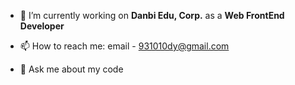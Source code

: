
- 🔭 I’m currently working on <strong>Danbi Edu, Corp.</strong> as a <strong>Web FrontEnd Developer</strong>

- 📫 How to reach me: email - 931010dy@gmail.com

- 💬 Ask me about my code

<!--
**zzid/zzid** is a ✨ _special_ ✨ repository because its `README.md` (this file) appears on your GitHub profile.

Here are some ideas to get you started:


- 🌱 I’m currently learning __MSA development__ and __IaC__

- 👯 I’m looking to collaborate on ...
- 🤔 I’m looking for help with ...
- 😄 Pronouns: ...
- ⚡ Fun fact: ...
-->
